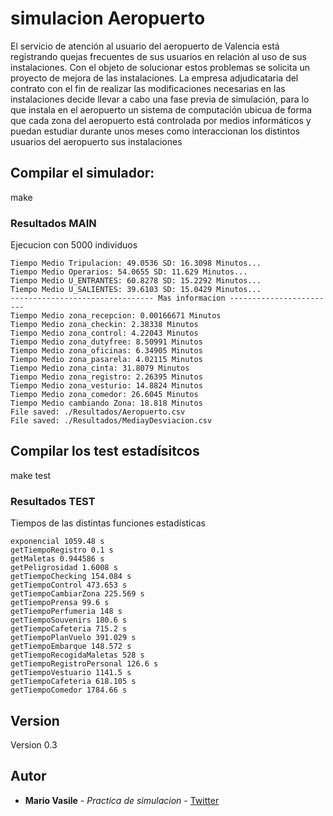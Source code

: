 # simulacion Aeropuerto
El servicio de atención al usuario del aeropuerto de Valencia está registrando quejas frecuentes de sus
usuarios en relación al uso de sus instalaciones. Con el objeto de solucionar estos problemas se solicita un
proyecto de mejora de las instalaciones.
La empresa adjudicataria del contrato con el fin de realizar las modificaciones necesarias en las instalaciones
decide llevar a cabo una fase previa de simulación, para lo que instala en el aeropuerto un sistema de
computación ubicua de forma que cada zona del aeropuerto está controlada por medios informáticos y
puedan estudiar durante unos meses como interaccionan los distintos usuarios del aeropuerto sus
instalaciones
## Compilar el simulador:
make 
### Resultados MAIN
Ejecucion con 5000 individuos
```
Tiempo Medio Tripulacion: 49.0536 SD: 16.3098 Minutos...
Tiempo Medio Operarios: 54.0655 SD: 11.629 Minutos...
Tiempo Medio U_ENTRANTES: 60.8278 SD: 15.2292 Minutos...
Tiempo Medio U_SALIENTES: 39.6103 SD: 15.0429 Minutos...
-------------------------------- Mas informacion ------------------------
Tiempo Medio zona_recepcion: 0.00166671 Minutos
Tiempo Medio zona_checkin: 2.38338 Minutos
Tiempo Medio zona_control: 4.22043 Minutos
Tiempo Medio zona_dutyfree: 8.50991 Minutos
Tiempo Medio zona_oficinas: 6.34905 Minutos
Tiempo Medio zona_pasarela: 4.02115 Minutos
Tiempo Medio zona_cinta: 31.8079 Minutos
Tiempo Medio zona_registro: 2.26395 Minutos
Tiempo Medio zona_vesturio: 14.8824 Minutos
Tiempo Medio zona_comedor: 26.6045 Minutos
Tiempo Medio cambiando Zona: 18.818 Minutos
File saved: ./Resultados/Aeropuerto.csv
File saved: ./Resultados/MediayDesviacion.csv
```

## Compilar los test estadísitcos
make test
### Resultados TEST
Tiempos de las distintas funciones estadísticas
```
exponencial 1059.48 s
getTiempoRegistro 0.1 s
getMaletas 0.944586 s
getPeligrosidad 1.6008 s
getTiempoChecking 154.084 s
getTiempoControl 473.653 s
getTiempoCambiarZona 225.569 s
getTiempoPrensa 99.6 s
getTiempoPerfumeria 148 s
getTiempoSouvenirs 180.6 s
getTiempoCafeteria 715.2 s
getTiempoPlanVuelo 391.029 s
getTiempoEmbarque 148.572 s
getTiempoRecogidaMaletas 528 s
getTiempoRegistroPersonal 126.6 s
getTiempoVestuario 1141.5 s
getTiempoCafeteria 618.105 s
getTiempoComedor 1784.66 s
```

## Version

Version 0.3 

## Autor

* **Mario Vasile** - *Practica de simulacion* - [Twitter](https://twitter.com/MarioSkill)
